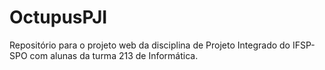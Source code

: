 # OctupusPJI
Repositório para o projeto web da disciplina de Projeto Integrado do IFSP-SPO com alunas da turma 213 de Informática.
